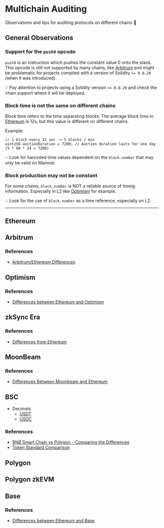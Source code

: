 # Multichain Auditing

Observations and tips for auditing protocols on different chains 🧐

## General Observations

### Support for the `push0` opcode

`push0` is an instruction which pushes the constant value 0 onto the stack. This opcode is still not supported by many chains, like [Arbitrum](https://developer.arbitrum.io/solidity-support#Differences%20from%20Solidity%20on%20Ethereum) and might be problematic for projects compiled with a version of Solidity `>= 0.8.20` (when it was introduced).

💡 Pay attention to projects using a Solidity version `>= 0.8.20` and check the chain support where it will be deployed.

### Block time is not the same on different chains

Block time refers to the time separating blocks. The average block time in [Ethereum](https://ethereum.org/en/developers/docs/blocks/#block-time) is 12s, but this value is different on different chains.

Example: 

```solidity
// 1 block every 12 sec -> 5 blocks / min
uint256 auctionDuration = 7200; // Auction duration lasts for one day (5 * 60 * 24 = 7200)
```

💡 Look for harcoded time values dependent on the `block.number` that may only be valid on Mainnet.

### Block production may not be constant

For some chains, `block.number` is NOT a reliable source of timing information. Especially in L2 like [Optimism](https://community.optimism.io/docs/developers/build/differences/#block-production-is-not-constant) for example.

💡 Look for the use of `block.number` as a time reference, especially on L2.

---

## Ethereum

## Arbitrum

### References

- [Arbitrum/Ethereum Differences](https://developer.arbitrum.io/arbitrum-ethereum-differences)

## Optimism

### References

- [Differences between Ethereum and Optimism](https://community.optimism.io/docs/developers/build/differences/)

## zkSync Era

### References

- [Differences from Ethereum](https://era.zksync.io/docs/dev/building-on-zksync/contracts/differences-with-ethereum.html)

## MoonBeam

### References

- [Differences Between Moonbeam and Ethereum](https://docs.moonbeam.network/learn/features/eth-compatibility/)

## BSC

- Decimals 
  - [USDT](https://bscscan.com/address/0x55d398326f99059ff775485246999027b3197955#readContract#F6)
  - [USDC](https://bscscan.com/address/0x8ac76a51cc950d9822d68b83fe1ad97b32cd580d#readProxyContract#F3)

### References

- [BNB Smart Chain vs Polygon - Comparing the Differences](https://docs.bnbchain.org/docs/migration/evm-chains/chain-comparison)
- [Token Standard Comparison](https://docs.bnbchain.org/docs/migration/evm-chains/token-comparison)

## Polygon

## Polygon zkEVM

## Base

### References

- [Differences between Ethereum and Base](https://docs.base.org/differences/)
